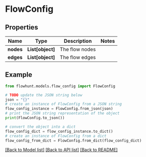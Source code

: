 # FlowConfig


## Properties

Name | Type | Description | Notes
------------ | ------------- | ------------- | -------------
**nodes** | **List[object]** | The flow nodes | 
**edges** | **List[object]** | The flow edges | 

## Example

```python
from flowhunt.models.flow_config import FlowConfig

# TODO update the JSON string below
json = "{}"
# create an instance of FlowConfig from a JSON string
flow_config_instance = FlowConfig.from_json(json)
# print the JSON string representation of the object
print(FlowConfig.to_json())

# convert the object into a dict
flow_config_dict = flow_config_instance.to_dict()
# create an instance of FlowConfig from a dict
flow_config_from_dict = FlowConfig.from_dict(flow_config_dict)
```
[[Back to Model list]](../README.md#documentation-for-models) [[Back to API list]](../README.md#documentation-for-api-endpoints) [[Back to README]](../README.md)


